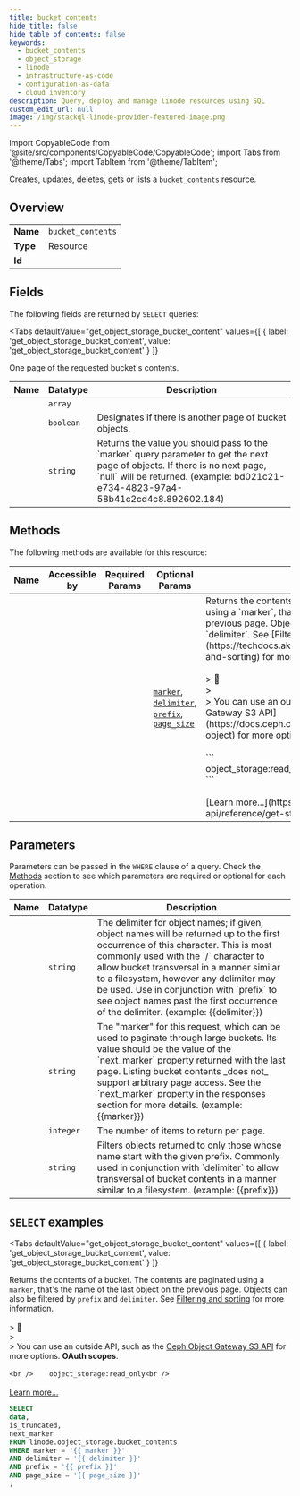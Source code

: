 ```yaml
--- 
title: bucket_contents
hide_title: false
hide_table_of_contents: false
keywords:
  - bucket_contents
  - object_storage
  - linode
  - infrastructure-as-code
  - configuration-as-data
  - cloud inventory
description: Query, deploy and manage linode resources using SQL
custom_edit_url: null
image: /img/stackql-linode-provider-featured-image.png
---
```


import CopyableCode from '@site/src/components/CopyableCode/CopyableCode';
import Tabs from '@theme/Tabs';
import TabItem from '@theme/TabItem';

Creates, updates, deletes, gets or lists a <code>bucket_contents</code> resource.

## Overview
<table><tbody>
<tr><td><b>Name</b></td><td><code>bucket_contents</code></td></tr>
<tr><td><b>Type</b></td><td>Resource</td></tr>
<tr><td><b>Id</b></td><td><CopyableCode code="linode.object_storage.bucket_contents" /></td></tr>
</tbody></table>

## Fields

The following fields are returned by `SELECT` queries:

<Tabs
    defaultValue="get_object_storage_bucket_content"
    values={[
        { label: 'get_object_storage_bucket_content', value: 'get_object_storage_bucket_content' }
    ]}
>
<TabItem value="get_object_storage_bucket_content">

One page of the requested bucket's contents.

<table>
<thead>
    <tr>
    <th>Name</th>
    <th>Datatype</th>
    <th>Description</th>
    </tr>
</thead>
<tbody>
<tr>
    <td><CopyableCode code="data" /></td>
    <td><code>array</code></td>
    <td></td>
</tr>
<tr>
    <td><CopyableCode code="is_truncated" /></td>
    <td><code>boolean</code></td>
    <td>Designates if there is another page of bucket objects.</td>
</tr>
<tr>
    <td><CopyableCode code="next_marker" /></td>
    <td><code>string</code></td>
    <td>Returns the value you should pass to the `marker` query parameter to get the next page of objects. If there is no next page, `null` will be returned. (example: bd021c21-e734-4823-97a4-58b41c2cd4c8.892602.184)</td>
</tr>
</tbody>
</table>
</TabItem>
</Tabs>

## Methods

The following methods are available for this resource:

<table>
<thead>
    <tr>
    <th>Name</th>
    <th>Accessible by</th>
    <th>Required Params</th>
    <th>Optional Params</th>
    <th>Description</th>
    </tr>
</thead>
<tbody>
<tr>
    <td><a href="#get_object_storage_bucket_content"><CopyableCode code="get_object_storage_bucket_content" /></a></td>
    <td><CopyableCode code="select" /></td>
    <td></td>
    <td><a href="#parameter-marker"><code>marker</code></a>, <a href="#parameter-delimiter"><code>delimiter</code></a>, <a href="#parameter-prefix"><code>prefix</code></a>, <a href="#parameter-page_size"><code>page_size</code></a></td>
    <td>Returns the contents of a bucket. The contents are paginated using a `marker`, that's the name of the last object on the previous page. Objects can also be filtered by `prefix` and `delimiter`. See [Filtering and sorting](https://techdocs.akamai.com/linode-api/reference/filtering-and-sorting) for more information.<br /><br />&gt; 📘<br />&gt;<br />&gt; You can use an outside API, such as the [Ceph Object Gateway S3 API](https://docs.ceph.com/en/latest/radosgw/s3/objectops/#get-object) for more options. __OAuth scopes__.<br /><br />    ```<br />    object_storage:read_only<br />    ```<br /><br />[Learn more...](https://techdocs.akamai.com/linode-api/reference/get-started#oauth)</td>
</tr>
</tbody>
</table>

## Parameters

Parameters can be passed in the `WHERE` clause of a query. Check the [Methods](#methods) section to see which parameters are required or optional for each operation.

<table>
<thead>
    <tr>
    <th>Name</th>
    <th>Datatype</th>
    <th>Description</th>
    </tr>
</thead>
<tbody>
<tr id="parameter-delimiter">
    <td><CopyableCode code="delimiter" /></td>
    <td><code>string</code></td>
    <td>The delimiter for object names; if given, object names will be returned up to the first occurrence of this character. This is most commonly used with the `/` character to allow bucket transversal in a manner similar to a filesystem, however any delimiter may be used. Use in conjunction with `prefix` to see object names past the first occurrence of the delimiter. (example: &#123;&#123;delimiter&#125;&#125;)</td>
</tr>
<tr id="parameter-marker">
    <td><CopyableCode code="marker" /></td>
    <td><code>string</code></td>
    <td>The "marker" for this request, which can be used to paginate through large buckets. Its value should be the value of the `next_marker` property returned with the last page. Listing bucket contents _does not_ support arbitrary page access. See the `next_marker` property in the responses section for more details. (example: &#123;&#123;marker&#125;&#125;)</td>
</tr>
<tr id="parameter-page_size">
    <td><CopyableCode code="page_size" /></td>
    <td><code>integer</code></td>
    <td>The number of items to return per page.</td>
</tr>
<tr id="parameter-prefix">
    <td><CopyableCode code="prefix" /></td>
    <td><code>string</code></td>
    <td>Filters objects returned to only those whose name start with the given prefix. Commonly used in conjunction with `delimiter` to allow transversal of bucket contents in a manner similar to a filesystem. (example: &#123;&#123;prefix&#125;&#125;)</td>
</tr>
</tbody>
</table>

## `SELECT` examples

<Tabs
    defaultValue="get_object_storage_bucket_content"
    values={[
        { label: 'get_object_storage_bucket_content', value: 'get_object_storage_bucket_content' }
    ]}
>
<TabItem value="get_object_storage_bucket_content">

Returns the contents of a bucket. The contents are paginated using a `marker`, that's the name of the last object on the previous page. Objects can also be filtered by `prefix` and `delimiter`. See [Filtering and sorting](https://techdocs.akamai.com/linode-api/reference/filtering-and-sorting) for more information.<br /><br />&gt; 📘<br />&gt;<br />&gt; You can use an outside API, such as the [Ceph Object Gateway S3 API](https://docs.ceph.com/en/latest/radosgw/s3/objectops/#get-object) for more options. __OAuth scopes__.<br /><br />    ```<br />    object_storage:read_only<br />    ```<br /><br />[Learn more...](https://techdocs.akamai.com/linode-api/reference/get-started#oauth)

```sql
SELECT
data,
is_truncated,
next_marker
FROM linode.object_storage.bucket_contents
WHERE marker = '{{ marker }}'
AND delimiter = '{{ delimiter }}'
AND prefix = '{{ prefix }}'
AND page_size = '{{ page_size }}'
;
```
</TabItem>
</Tabs>
